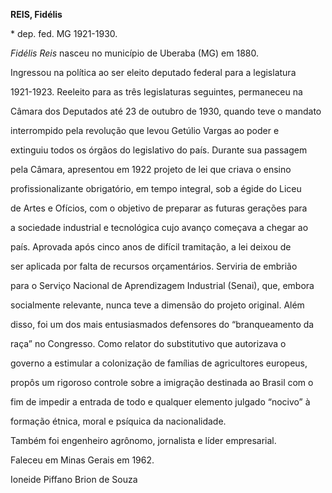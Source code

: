 **REIS, Fidélis**



\* dep. fed. MG 1921-1930.



*Fidélis Reis* nasceu no município de Uberaba (MG) em 1880.



Ingressou na política ao ser eleito deputado federal para a legislatura

1921-1923. Reeleito para as três legislaturas seguintes, permaneceu na

Câmara dos Deputados até 23 de outubro de 1930, quando teve o mandato

interrompido pela revolução que levou Getúlio Vargas ao poder e

extinguiu todos os órgãos do legislativo do país. Durante sua passagem

pela Câmara, apresentou em 1922 projeto de lei que criava o ensino

profissionalizante obrigatório, em tempo integral, sob a égide do Liceu

de Artes e Ofícios, com o objetivo de preparar as futuras gerações para

a sociedade industrial e tecnológica cujo avanço começava a chegar ao

país. Aprovada após cinco anos de difícil tramitação, a lei deixou de

ser aplicada por falta de recursos orçamentários. Serviria de embrião

para o Serviço Nacional de Aprendizagem Industrial (Senai), que, embora

socialmente relevante, nunca teve a dimensão do projeto original. Além

disso, foi um dos mais entusiasmados defensores do “branqueamento da

raça” no Congresso. Como relator do substitutivo que autorizava o

governo a estimular a colonização de famílias de agricultores europeus,

propôs um rigoroso controle sobre a imigração destinada ao Brasil com o

fim de impedir a entrada de todo e qualquer elemento julgado “nocivo” à

formação étnica, moral e psíquica da nacionalidade.



Também foi engenheiro agrônomo, jornalista e líder empresarial.



Faleceu em Minas Gerais em 1962.



Ioneide Piffano Brion de Souza




